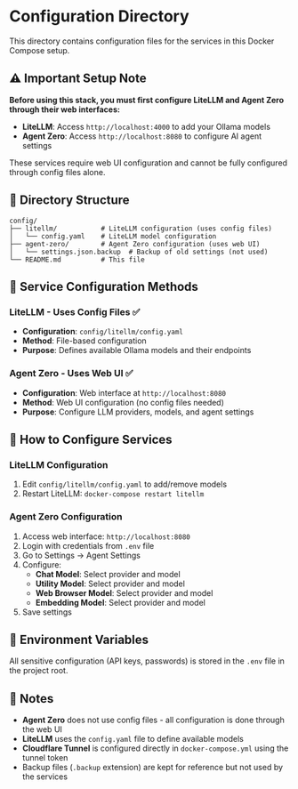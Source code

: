 # Configuration Directory

This directory contains configuration files for the services in this Docker Compose setup.

## ⚠️ Important Setup Note

**Before using this stack, you must first configure LiteLLM and Agent Zero through their web interfaces:**
- **LiteLLM**: Access `http://localhost:4000` to add your Ollama models
- **Agent Zero**: Access `http://localhost:8080` to configure AI agent settings

These services require web UI configuration and cannot be fully configured through config files alone.

## 📁 Directory Structure

```
config/
├── litellm/           # LiteLLM configuration (uses config files)
│   └── config.yaml    # LiteLLM model configuration
├── agent-zero/        # Agent Zero configuration (uses web UI)
│   └── settings.json.backup  # Backup of old settings (not used)
└── README.md          # This file
```

## 🔧 Service Configuration Methods

### **LiteLLM** - Uses Config Files ✅
- **Configuration**: `config/litellm/config.yaml`
- **Method**: File-based configuration
- **Purpose**: Defines available Ollama models and their endpoints

### **Agent Zero** - Uses Web UI ✅
- **Configuration**: Web interface at `http://localhost:8080`
- **Method**: Web UI configuration (no config files needed)
- **Purpose**: Configure LLM providers, models, and agent settings

## 🚀 How to Configure Services

### **LiteLLM Configuration**
1. Edit `config/litellm/config.yaml` to add/remove models
2. Restart LiteLLM: `docker-compose restart litellm`

### **Agent Zero Configuration**
1. Access web interface: `http://localhost:8080`
2. Login with credentials from `.env` file
3. Go to Settings → Agent Settings
4. Configure:
   - **Chat Model**: Select provider and model
   - **Utility Model**: Select provider and model  
   - **Web Browser Model**: Select provider and model
   - **Embedding Model**: Select provider and model
5. Save settings

## 🔑 Environment Variables

All sensitive configuration (API keys, passwords) is stored in the `.env` file in the project root.

## 📝 Notes

- **Agent Zero** does not use config files - all configuration is done through the web UI
- **LiteLLM** uses the `config.yaml` file to define available models
- **Cloudflare Tunnel** is configured directly in `docker-compose.yml` using the tunnel token
- Backup files (`.backup` extension) are kept for reference but not used by the services
